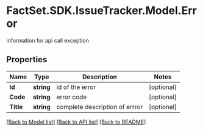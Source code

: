 # FactSet.SDK.IssueTracker.Model.Error
information for api call exception

## Properties

Name | Type | Description | Notes
------------ | ------------- | ------------- | -------------
**Id** | **string** | id of the error | [optional] 
**Code** | **string** | error code | [optional] 
**Title** | **string** | complete description of errror | [optional] 

[[Back to Model list]](../README.md#documentation-for-models) [[Back to API list]](../README.md#documentation-for-api-endpoints) [[Back to README]](../README.md)

